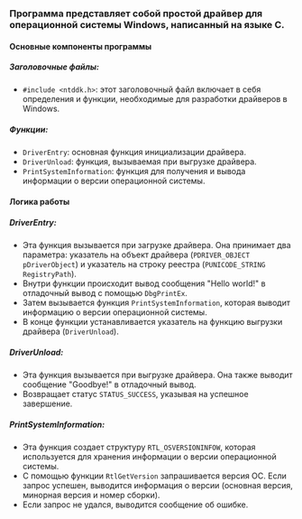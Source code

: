 ### Программа представляет собой простой драйвер для операционной системы Windows, написанный на языке C.

#### Основные компоненты программы

##### Заголовочные файлы:
- `#include <ntddk.h>`: этот заголовочный файл включает в себя определения и функции, необходимые для разработки драйверов в Windows.

##### Функции:
- `DriverEntry`: основная функция инициализации драйвера.
- `DriverUnload`: функция, вызываемая при выгрузке драйвера.
- `PrintSystemInformation`: функция для получения и вывода информации о версии операционной системы.

#### Логика работы

##### DriverEntry:
- Эта функция вызывается при загрузке драйвера. Она принимает два параметра: указатель на объект драйвера (`PDRIVER_OBJECT pDriverObject`) и указатель на строку реестра (`PUNICODE_STRING RegistryPath`).
- Внутри функции происходит вывод сообщения "Hello world!" в отладочный вывод с помощью `DbgPrintEx`.
- Затем вызывается функция `PrintSystemInformation`, которая выводит информацию о версии операционной системы.
- В конце функции устанавливается указатель на функцию выгрузки драйвера (`DriverUnload`).

##### DriverUnload:
- Эта функция вызывается при выгрузке драйвера. Она также выводит сообщение "Goodbye!" в отладочный вывод.
- Возвращает статус `STATUS_SUCCESS`, указывая на успешное завершение.

##### PrintSystemInformation:
- Эта функция создает структуру `RTL_OSVERSIONINFOW`, которая используется для хранения информации о версии операционной системы.
- С помощью функции `RtlGetVersion` запрашивается версия ОС. Если запрос успешен, выводится информация о версии (основная версия, минорная версия и номер сборки).
- Если запрос не удался, выводится сообщение об ошибке.


